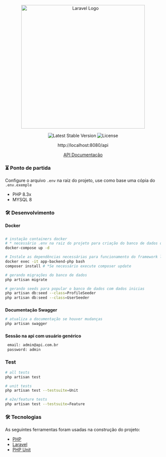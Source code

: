 
<p align="center"><a href="https://laravel.com/" target="_blank"><img src="https://raw.githubusercontent.com/laravel/art/master/logo-lockup/5%20SVG/2%20CMYK/1%20Full%20Color/laravel-logolockup-cmyk-red.svg" width="400" alt="Laravel Logo"></a></p>

<p align="center">
<img src="https://img.shields.io/packagist/v/laravel/framework" alt="Latest Stable Version">
<img src="https://img.shields.io/packagist/l/laravel/framework" alt="License">
</p>
<p align="center">
http://localhost:8080/api
</p>
<p align="center">
<a href="http://localhost:8080/documentation" target="_blank">API Documentação</a>
</p>

### ⏳ Ponto de partida

Configure o arquivo `.env` na raiz do projeto, use como base uma cópia do `.env.exemple`

- PHP 8.3x
- MYSQL 8

### 🛠️ Desenvolvimento
**Docker**
```bash

# instação containers docker 
# * necessário .env na raiz do projeto para criação do banco de dados de forma automática
docker-compose up -d

# Instale as dependências necessárias para funcionamento do framework laravel
docker exec -it app-backend-php bash
composer install # *Se necessário execute composer update

# gerando migrações do banco de dados
php artisan migrate

# gerando seeds para popular o banco de dados com dados inicias
php artisan db:seed --class=ProfileSeeder
php artisan db:seed --class=UserSeeder
```



### 
**Documentação Swagger**
```bash
# atualiza a documentação se houver mudanças
php artisan swagger
```


### 
**Sessão na api com usuário genérico**
```bash
 email: admin@api.com.br
 password: admin
```

### Test

```bash
# all tests
php artisan test

# unit tests
php artisan test --testsuite=Unit

# e2e/feature tests
php artisan test --testsuite=Feature

```

### 🛠 Tecnologias
As seguintes ferramentas foram usadas na construção do projeto:

- [PHP](https://www.php.net/)
- [Laravel](https://laravel.com/)
- [PHP Unit](https://phpunit.de/)
